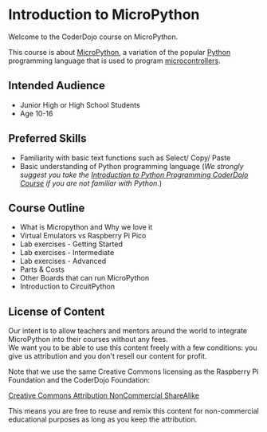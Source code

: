 # Introduction to MicroPython
Welcome to the CoderDojo course on MicroPython.

This course is about [MicroPython](https://en.wikipedia.org/wiki/MicroPython), a variation of the popular [Python](https://en.wikipedia.org/wiki/Python_(programming_language)) programming language that is used to program [microcontrollers](https://en.wikipedia.org/wiki/Microcontroller).  

## Intended Audience
* Junior High or High School Students
* Age 10-16

## Preferred Skills
* Familiarity with basic text functions such as Select/ Copy/ Paste
* Basic understanding of Python programming language (_We strongly suggest you take the [Introduction to Python Programming CoderDojo Course](https://www.coderdojotc.org/python/trinket/00-introduction/) if you are not familiar with Python._)

## Course Outline
* What is Micropython and Why we love it
* Virtual Emulators vs Raspberry Pi Pico
* Lab exercises - Getting Started 
* Lab exercises - Intermediate
* Lab exercises - Advanced
* Parts & Costs
* Other Boards that can run MicroPython
* Introduction to CircuitPython

## License of Content
Our intent is to allow teachers and mentors around the world to integrate MicroPython into their courses without any fees.  
We want you to be able to use this content freely with a few conditions: you give us attribution and you don't resell our content for profit.

Note that we use the same Creative Commons licensing as the Raspberry Pi Foundation and the CoderDojo Foundation:

[Creative Commons Attribution NonCommercial ShareAlike](https://creativecommons.org/licenses/by-nc-sa/3.0/)

This means you are free to reuse and remix this content for non-commercial educational purposes as long as you keep the attribution.
